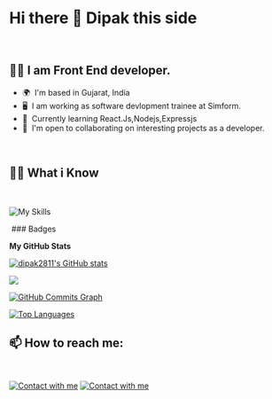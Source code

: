 # Hi there 👋 Dipak this side 
 
 

## :technologist: I am Front End developer.

- 🌍  I'm based in Gujarat, India
- 🖥️  I am working as software devlopment trainee at Simform. 
- 🧠  Currently learning React.Js,Nodejs,Expressjs
- 🤝  I'm open to collaborating on interesting projects as a developer.

 

## :student: What i Know

 

![My Skills](https://skillicons.dev/icons?i=html,css,js,github,git,bootstrap,typescript,react,nodejs,express,mongodb,redux,postman,mysql,vscode,firebase,netlify,cpp,c,java,python)

 ### Badges

<b>My GitHub Stats</b>

<a href="http://www.github.com/dipak2811"><img src="https://github-readme-stats.vercel.app/api?username=dipak2811&show_icons=true&hide=prs,issues,&count_private=true&title_color=0891b2&text_color=ffffff&icon_color=0891b2&bg_color=1c1917&hide_border=true&show_icons=true" alt="dipak2811's GitHub stats" /></a>

<a href="http://www.github.com/dipak2811"><img src="https://github-readme-streak-stats.herokuapp.com/?user=dipak2811&stroke=ffffff&background=1c1917&ring=0891b2&fire=0891b2&currStreakNum=ffffff&currStreakLabel=0891b2&sideNums=ffffff&sideLabels=ffffff&dates=ffffff&hide_border=true" /></a>

<a href="http://www.github.com/dipak2811"><img src="https://activity-graph.herokuapp.com/graph?username=dipak2811&bg_color=1c1917&color=ffffff&line=0891b2&point=ffffff&area_color=1c1917&area=true&hide_border=true&custom_title=GitHub%20Commits%20Graph" alt="GitHub Commits Graph" /></a>

<a href="https://github.com/dipak2811" align="left"><img src="https://github-readme-stats.vercel.app/api/top-langs/?username=dipak2811&langs_count=10&title_color=0891b2&text_color=ffffff&icon_color=0891b2&bg_color=1c1917&hide_border=true&locale=en&custom_title=Top%20%Languages" alt="Top Languages" /></a>




## 📫 How to reach me:

 

[![Contact with me](https://skillicons.dev/icons?i=linkedin)](https://in.linkedin.com/in/dipak-gorfad-5907041b9)
[![Contact with me](https://skillicons.dev/icons?i=github)](https://github.com/dipak2811)

